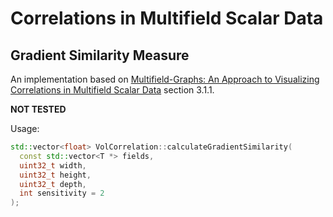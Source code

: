 # Correlations in Multifield Scalar Data

## Gradient Similarity Measure

An implementation based on [Multifield-Graphs: An Approach to Visualizing Correlations in Multifield Scalar Data](https://ieeexplore.ieee.org/document/4015447/) section 3.1.1.

**NOT TESTED**

Usage:
```c++
std::vector<float> VolCorrelation::calculateGradientSimilarity(
  const std::vector<T *> fields,
  uint32_t width,
  uint32_t height,
  uint32_t depth,
  int sensitivity = 2
);
```